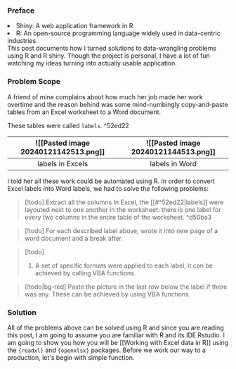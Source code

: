 
### Preface
<aside class='def'>
    <li>Shiny:  A web application framework in R.</li>
    <li>R:  An open-source programming language widely used in data-centric industries</li>
</aside>
This post documents how I turned solutions to data-wrangling problems using R and R shiny. Though the project is personal, I have a lot of fun watching my ideas turning into actually usable application.

### Problem Scope
A friend of mine complains about how much her job made her work overtime and the reason behind was some mind-numbingly copy-and-paste tables from an Excel worksheet to a Word document. 

These tables were called `labels`.  ^52ed22

| ![[Pasted image 20240121142513.png]] | ![[Pasted image 20240121144513.png]] |
| :--: | :--: |
| labels in Excels | labels in Word |
I told her all these work could be automated using R. In order to convert Excel labels into Word labels, we had to solve the following problems: 

> [!todo] Extract all the columns
> In Excel, the [[#^52ed22|labels]] were layouted next to one another in the worksheet: there is one label for every two columns in the entire table of the worksheet. ^d50ba3

> [!todo]
> For each described label above, wrote it into new page of a word document and a break after. 

>[!todo] 
>1. A set of specific formats were applied to each label, it can be achieved by calling VBA functions. 

> [!todo|bg-red]
> Paste the picture in the last row below the label if there was any. These can be achieved by using VBA functions. 
>
### Solution
All of the problems above can be solved using R and since you are reading this post, I am going to assume you are familiar with R and its IDE Rstudio. I am going to show you how you will be [[Working with Excel data in R]] using the `{readxl}` and `{openxlsx}` packages. Before we work our way to a production, let's begin with simple function.
